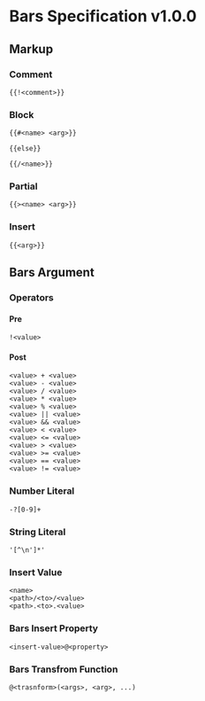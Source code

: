 # Bars Specification v1.0.0

## Markup

### Comment

```bars
{{!<comment>}}
```

### Block

```bars
{{#<name> <arg>}}

{{else}}

{{/<name>}}
```

### Partial

```bars
{{><name> <arg>}}
```

### Insert

```bars
{{<arg>}}
```

## Bars Argument

### Operators

#### Pre

```bars
!<value>
```

#### Post

```bars
<value> + <value>
<value> - <value>
<value> / <value>
<value> * <value>
<value> % <value>
<value> || <value>
<value> && <value>
<value> < <value>
<value> <= <value>
<value> > <value>
<value> >= <value>
<value> == <value>
<value> != <value>
```

### Number Literal

```bars
-?[0-9]+
```

### String Literal

```bars
'[^\n']*'
```

### Insert Value

```bars
<name>
<path>/<to>/<value>
<path>.<to>.<value>
```

### Bars Insert Property

```bars
<insert-value>@<property>
```

### Bars Transfrom Function

```bars
@<trasnform>(<args>, <arg>, ...)
```
